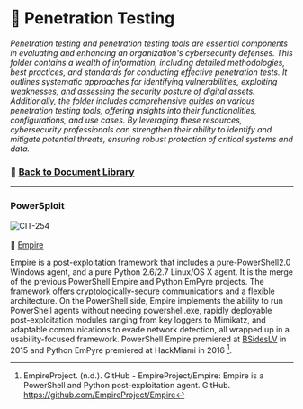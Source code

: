 # 📁 Penetration Testing
*Penetration testing and penetration testing tools are essential components in evaluating and enhancing an organization's cybersecurity defenses. This folder contains a wealth of information, including detailed methodologies, best practices, and standards for conducting effective penetration tests. It outlines systematic approaches for identifying vulnerabilities, exploiting weaknesses, and assessing the security posture of digital assets. Additionally, the folder includes comprehensive guides on various penetration testing tools, offering insights into their functionalities, configurations, and use cases. By leveraging these resources, cybersecurity professionals can strengthen their ability to identify and mitigate potential threats, ensuring robust protection of critical systems and data.*

### 📁 [Back to Document Library](../../Document%20Library/Document%20Library.md#penetration-testing)

---
### PowerSploit
![CIT-254](https://img.shields.io/badge/254-CIT?style=plastic&logo=Educative&logoColor=white&color=B833FF)
<br/><br/>
:link: [Empire](https://github.com/EmpireProject/Empire)<br/>

Empire is a post-exploitation framework that includes a pure-PowerShell2.0 Windows agent, and a pure Python 2.6/2.7 Linux/OS X agent. It is the merge of the previous PowerShell Empire and Python EmPyre projects. The framework offers cryptologically-secure communications and a flexible architecture. On the PowerShell side, Empire implements the ability to run PowerShell agents without needing powershell.exe, rapidly deployable post-exploitation modules ranging from key loggers to Mimikatz, and adaptable communications to evade network detection, all wrapped up in a usability-focused framework. PowerShell Empire premiered at [BSidesLV](https://www.youtube.com/watch?v=Pq9t59w0mUI) in 2015 and Python EmPyre premiered at HackMiami in 2016 [^1].

[^1]: EmpireProject. (n.d.). GitHub - EmpireProject/Empire: Empire is a PowerShell and Python post-exploitation agent. GitHub. https://github.com/EmpireProject/Empire

